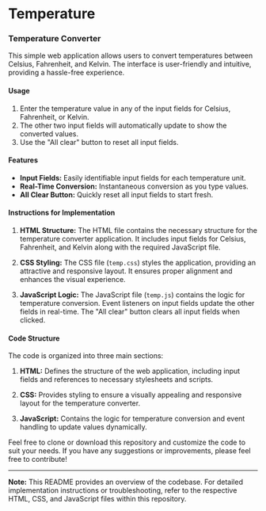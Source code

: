 # Temperature

### Temperature Converter

This simple web application allows users to convert temperatures between Celsius, Fahrenheit, and Kelvin. The interface is user-friendly and intuitive, providing a hassle-free experience.

#### Usage

1. Enter the temperature value in any of the input fields for Celsius, Fahrenheit, or Kelvin.
2. The other two input fields will automatically update to show the converted values.
3. Use the "All clear" button to reset all input fields.

#### Features

- **Input Fields:** Easily identifiable input fields for each temperature unit.
- **Real-Time Conversion:** Instantaneous conversion as you type values.
- **All Clear Button:** Quickly reset all input fields to start fresh.

#### Instructions for Implementation

1. **HTML Structure:** The HTML file contains the necessary structure for the temperature converter application. It includes input fields for Celsius, Fahrenheit, and Kelvin along with the required JavaScript file.

2. **CSS Styling:** The CSS file (`temp.css`) styles the application, providing an attractive and responsive layout. It ensures proper alignment and enhances the visual experience.

3. **JavaScript Logic:** The JavaScript file (`temp.js`) contains the logic for temperature conversion. Event listeners on input fields update the other fields in real-time. The "All clear" button clears all input fields when clicked.

#### Code Structure

The code is organized into three main sections:

1. **HTML:** Defines the structure of the web application, including input fields and references to necessary stylesheets and scripts.

2. **CSS:** Provides styling to ensure a visually appealing and responsive layout for the temperature converter.

3. **JavaScript:** Contains the logic for temperature conversion and event handling to update values dynamically.

Feel free to clone or download this repository and customize the code to suit your needs. If you have any suggestions or improvements, please feel free to contribute!

---

**Note:** This README provides an overview of the codebase. For detailed implementation instructions or troubleshooting, refer to the respective HTML, CSS, and JavaScript files within this repository.